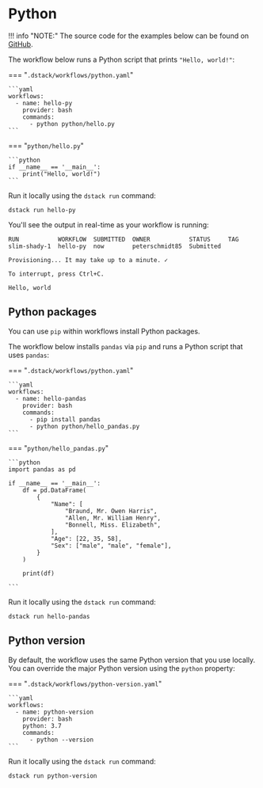 # Python

!!! info "NOTE:"
    The source code for the examples below can be found on [GitHub](https://github.com/dstackai/dstack-examples).

The workflow below runs a Python script that prints `"Hello, world!"`:

=== "`.dstack/workflows/python.yaml`"

    ```yaml
    workflows:
      - name: hello-py
        provider: bash
        commands:
          - python python/hello.py
    ```

=== "`python/hello.py`"

    ```python
    if __name__ == '__main__':
        print("Hello, world!")
    ```

Run it locally using the `dstack run` command:

```shell hl_lines="1"
dstack run hello-py
```

You'll see the output in real-time as your workflow is running:

```shell hl_lines="1"
RUN           WORKFLOW  SUBMITTED  OWNER           STATUS     TAG 
slim-shady-1  hello-py  now        peterschmidt85  Submitted  
 
Provisioning... It may take up to a minute. ✓

To interrupt, press Ctrl+C.

Hello, world
```

## Python packages

You can use `pip` within workflows install Python packages.

The workflow below installs `pandas` via `pip` and runs a Python script that uses `pandas`:

=== "`.dstack/workflows/python.yaml`"

    ```yaml
    workflows:
      - name: hello-pandas
        provider: bash
        commands:
          - pip install pandas
          - python python/hello_pandas.py
    ```

=== "`python/hello_pandas.py`"

    ```python
    import pandas as pd

    if __name__ == '__main__':
        df = pd.DataFrame(
            {
                "Name": [
                    "Braund, Mr. Owen Harris",
                    "Allen, Mr. William Henry",
                    "Bonnell, Miss. Elizabeth",
                ],
                "Age": [22, 35, 58],
                "Sex": ["male", "male", "female"],
            }
        )
    
        print(df)

    ```

Run it locally using the `dstack run` command:

```shell hl_lines="1"
dstack run hello-pandas
```

## Python version

By default, the workflow uses the same Python version that you use locally. 
You can override the major Python version using the `python` property:

=== "`.dstack/workflows/python-version.yaml`"

    ```yaml
    workflows:
      - name: python-version
        provider: bash
        python: 3.7
        commands:
          - python --version
    ```

Run it locally using the `dstack run` command:

```shell hl_lines="1"
dstack run python-version
```